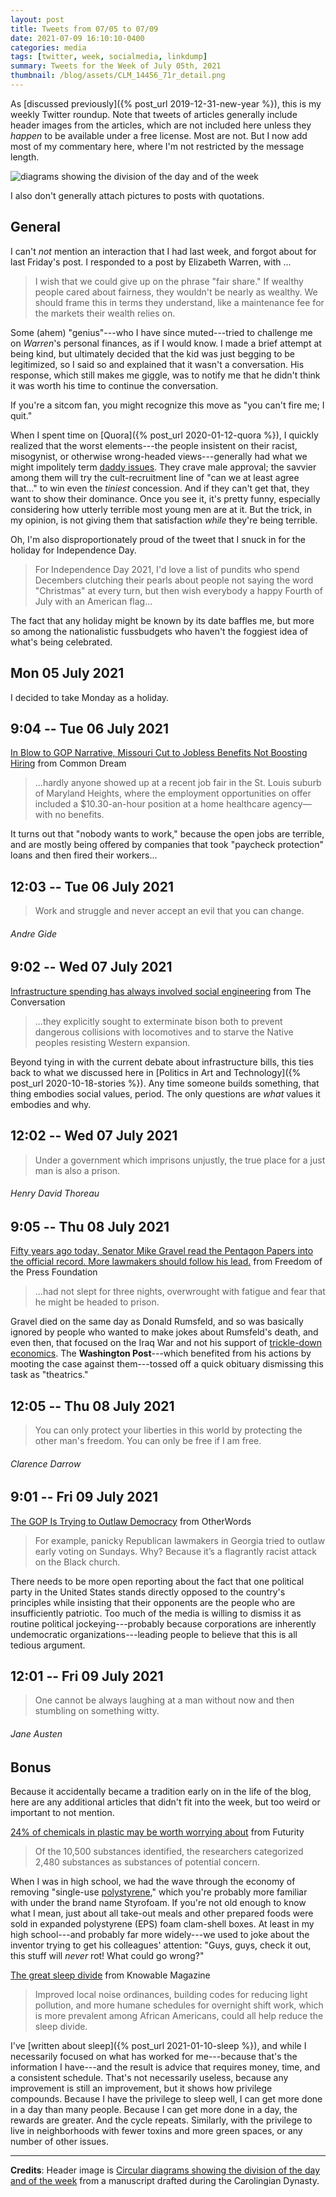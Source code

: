 ```yaml
---
layout: post
title: Tweets from 07/05 to 07/09
date: 2021-07-09 16:10:10-0400
categories: media
tags: [twitter, week, socialmedia, linkdump]
summary: Tweets for the Week of July 05th, 2021
thumbnail: /blog/assets/CLM_14456_71r_detail.png
---
```


As [discussed previously]({% post_url 2019-12-31-new-year %}), this is my weekly Twitter roundup.  Note that tweets of articles generally include header images from the articles, which are not included here unless they *happen* to be available under a free license.  Most are not.  But I now add most of my commentary here, where I'm not restricted by the message length.

![diagrams showing the division of the day and of the week](/blog/assets/CLM_14456_71r_detail.png "diagrams showing the division of the day and of the week")

I also don't generally attach pictures to posts with quotations.

## General

I can't *not* mention an interaction that I had last week, and forgot about for last Friday's post.  I responded to a post by Elizabeth Warren, with [<i class="fab fa-twitter-square"></i>](https://twitter.com/jcolag/status/1408559565352968198)...

 > I wish that we could give up on the phrase "fair share." If wealthy people cared about fairness, they wouldn't be nearly as wealthy. We should frame this in terms they understand, like a maintenance fee for the markets their wealth relies on.

Some (ahem) "genius"---who I have since muted---tried to challenge me on *Warren*'s personal finances, as if I would know.  I made a brief attempt at being kind, but ultimately decided that the kid was just begging to be legitimized, so I said so and explained that it wasn't a conversation.  His response, which still makes me giggle, was to notify me that he didn't think it was worth his time to continue the conversation.

If you're a sitcom fan, you might recognize this move as "you can't fire me; I quit."

When I spent time on [Quora]({% post_url 2020-01-12-quora %}), I quickly realized that the worst elements---the people insistent on their racist, misogynist, or otherwise wrong-headed views---generally had what we might impolitely term [daddy issues](https://en.wikipedia.org/wiki/Father_complex).  They crave male approval; the savvier among them will try the cult-recruitment line of "can we at least agree that..." to win even the *tiniest* concession.  And if they can't get that, they want to show their dominance.  Once you see it, it's pretty funny, especially considering how utterly terrible most young men are at it.  But the trick, in my opinion, is not giving them that satisfaction *while* they're being terrible.

Oh, I'm also disproportionately proud of the tweet that I snuck in for the holiday [<i class="fab fa-twitter-square"></i>](https://twitter.com/jcolag/status/1411667105989029889) for Independence Day.

 > For Independence Day 2021, I'd love a list of pundits who spend Decembers clutching their pearls about people not saying the word "Christmas" at every turn, but then wish everybody a happy Fourth of July with an American flag...

The fact that any holiday might be known by its date baffles me, but more so among the nationalistic fussbudgets who haven't the foggiest idea of what's being celebrated.

## Mon 05 July 2021

I decided to take Monday as a holiday.

## 9:04 -- Tue 06 July 2021

[<i class="fab fa-twitter-square"></i>](https://twitter.com/jcolag/status/1412396915283611673) [In Blow to GOP Narrative, Missouri Cut to Jobless Benefits Not Boosting Hiring](https://www.commondreams.org/news/2021/06/28/blow-gop-narrative-missouri-cut-jobless-benefits-not-boosting-hiring) from Common Dream

 > ...hardly anyone showed up at a recent job fair in the St. Louis suburb of Maryland Heights, where the employment opportunities on offer included a $10.30-an-hour position at a home healthcare agency—with no benefits.

It turns out that "nobody wants to work," because the open jobs are terrible, and are mostly being offered by companies that took "paycheck protection" loans and then fired their workers...

## 12:03 -- Tue 06 July 2021

[<i class="fab fa-twitter-square"></i>](https://twitter.com/jcolag/status/1412441961978634242)

 > Work and struggle and never accept an evil that you can change.

###### Andre Gide

## 9:02 -- Wed 07 July 2021

[<i class="fab fa-twitter-square"></i>](https://twitter.com/jcolag/status/1412758799950127109) [Infrastructure spending has always involved social engineering](https://theconversation.com/infrastructure-spending-has-always-involved-social-engineering-163461) from The Conversation

 > ...they explicitly sought to exterminate bison both to prevent dangerous collisions with locomotives and to starve the Native peoples resisting Western expansion.

Beyond tying in with the current debate about infrastructure bills, this ties back to what we discussed here in [Politics in Art and Technology]({% post_url 2020-10-18-stories %}).  Any time someone builds something, that thing embodies social values, period.  The only questions are *what* values it embodies and why.

## 12:02 -- Wed 07 July 2021

[<i class="fab fa-twitter-square"></i>](https://twitter.com/jcolag/status/1412804098273939461)

 > Under a government which imprisons unjustly, the true place for a just man is also a prison.

###### Henry David Thoreau

## 9:05 -- Thu 08 July 2021

[<i class="fab fa-twitter-square"></i>](https://twitter.com/jcolag/status/1413121942899417092) [Fifty years ago today, Senator Mike Gravel read the Pentagon Papers into the official record. More lawmakers should follow his lead.](https://freedom.press/news/fifty-years-ago-today-senator-mike-gravel-read-the-pentagon-papers-into-the-official-record-more-lawmakers-should-follow-his-lead/) from Freedom of the Press Foundation

 > ...had not slept for three nights, overwrought with fatigue and fear that he might be headed to prison.

Gravel died on the same day as Donald Rumsfeld, and so was basically ignored by people who wanted to make jokes about Rumsfeld's death, and even then, that focused on the Iraq War and not his support of [trickle-down economics](https://en.wikipedia.org/wiki/Trickle-down_economics).  The **Washington Post**---which benefited from his actions by mooting the case against them---tossed off a quick obituary dismissing this task as "theatrics."

## 12:05 -- Thu 08 July 2021

[<i class="fab fa-twitter-square"></i>](https://twitter.com/jcolag/status/1413167241319763977)

 > You can only protect your liberties in this world by protecting the other man's freedom. You can only be free if I am free.

###### Clarence Darrow

## 9:01 -- Fri 09 July 2021

[<i class="fab fa-twitter-square"></i>](https://twitter.com/jcolag/status/1413483323817615362) [The GOP Is Trying to Outlaw Democracy](https://otherwords.org/the-gop-is-trying-to-outlaw-democracy/) from OtherWords

 > For example, panicky Republican lawmakers in Georgia tried to outlaw early voting on Sundays. Why? Because it’s a flagrantly racist attack on the Black church.

There needs to be more open reporting about the fact that one political party in the United States stands directly opposed to the country's principles while insisting that their opponents are the people who are insufficiently patriotic.  Too much of the media is willing to dismiss it as routine political jockeying---probably because corporations are inherently undemocratic organizations---leading people to believe that this is all tedious argument.

## 12:01 -- Fri 09 July 2021

[<i class="fab fa-twitter-square"></i>](https://twitter.com/jcolag/status/1413528622762053632)

 > One cannot be always laughing at a man without now and then stumbling on something witty.

###### Jane Austen

## Bonus

Because it accidentally became a tradition early on in the life of the blog, here are any additional articles that didn't fit into the week, but too weird or important to not mention.

<i class="fas fa-square"></i> [24% of chemicals in plastic may be worth worrying about](https://www.futurity.org/plastics-concerning-chemicals-2589082-2/) from Futurity

 > Of the 10,500 substances identified, the researchers categorized 2,480 substances as substances of potential concern.

When I was in high school, we had the wave through the economy of removing "single-use [polystyrene](https://en.wikipedia.org/wiki/Polystyrene)," which you're probably more familiar with under the brand name Styrofoam.  If you're not old enough to know what I mean, just about all take-out meals and other prepared foods were sold in expanded polystyrene (EPS) foam clam-shell boxes.  At least in my high school---and probably far more widely---we used to joke about the inventor trying to get his colleagues' attention:  "Guys, guys, check it out, this stuff will *never* rot!  What could go wrong?"

<i class="fas fa-square"></i> [The great sleep divide](https://knowablemagazine.org/article/health-disease/2021/the-great-sleep-divide) from Knowable Magazine

 > Improved local noise ordinances, building codes for reducing light pollution, and more humane schedules for overnight shift work, which is more prevalent among African Americans, could all help reduce the sleep divide.

I've [written about sleep]({% post_url 2021-01-10-sleep %}), and while I necessarily focused on what has worked for me---because that's the information I have---and the result is advice that requires money, time, and a consistent schedule.  That's not necessarily useless, because any improvement is still an improvement, but it shows how privilege compounds.  Because I have the privilege to sleep well, I can get more done in a day than many people.  Because I can get more done in a day, the rewards are greater.  And the cycle repeats.  Similarly, with the privilege to live in neighborhoods with fewer toxins and more green spaces, or any number of other issues.

* * *

**Credits**:  Header image is [Circular diagrams showing the division of the day and of the week](https://en.wikipedia.org/wiki/Week#/media/File:CLM_14456_71r_detail.jpg) from a manuscript drafted during the Carolingian Dynasty.
